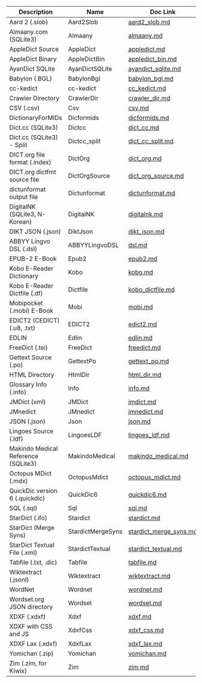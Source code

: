 | Description | Name | Doc Link |
| ----------- | ---- | -------- |
| Aard 2 (.slob) | Aard2Slob | [aard2_slob.md](./aard2_slob.md) |
| Almaany.com (SQLite3) | Almaany | [almaany.md](./almaany.md) |
| AppleDict Source | AppleDict | [appledict.md](./appledict.md) |
| AppleDict Binary | AppleDictBin | [appledict_bin.md](./appledict_bin.md) |
| AyanDict SQLite | AyanDictSQLite | [ayandict_sqlite.md](./ayandict_sqlite.md) |
| Babylon (.BGL) | BabylonBgl | [babylon_bgl.md](./babylon_bgl.md) |
| cc-kedict | cc-kedict | [cc_kedict.md](./cc_kedict.md) |
| Crawler Directory | CrawlerDir | [crawler_dir.md](./crawler_dir.md) |
| CSV (.csv) | Csv | [csv.md](./csv.md) |
| DictionaryForMIDs | Dicformids | [dicformids.md](./dicformids.md) |
| Dict.cc (SQLite3) | Dictcc | [dict_cc.md](./dict_cc.md) |
| Dict.cc (SQLite3) - Split | Dictcc_split | [dict_cc_split.md](./dict_cc_split.md) |
| DICT.org file format (.index) | DictOrg | [dict_org.md](./dict_org.md) |
| DICT.org dictfmt source file | DictOrgSource | [dict_org_source.md](./dict_org_source.md) |
| dictunformat output file | Dictunformat | [dictunformat.md](./dictunformat.md) |
| DigitalNK (SQLite3, N-Korean) | DigitalNK | [digitalnk.md](./digitalnk.md) |
| DIKT JSON (.json) | DiktJson | [dikt_json.md](./dikt_json.md) |
| ABBYY Lingvo DSL (.dsl) | ABBYYLingvoDSL | [dsl.md](./dsl.md) |
| EPUB-2 E-Book | Epub2 | [epub2.md](./epub2.md) |
| Kobo E-Reader Dictionary | Kobo | [kobo.md](./kobo.md) |
| Kobo E-Reader Dictfile (.df) | Dictfile | [kobo_dictfile.md](./kobo_dictfile.md) |
| Mobipocket (.mobi) E-Book | Mobi | [mobi.md](./mobi.md) |
| EDICT2 (CEDICT) (.u8, .txt) | EDICT2 | [edict2.md](./edict2.md) |
| EDLIN | Edlin | [edlin.md](./edlin.md) |
| FreeDict (.tei) | FreeDict | [freedict.md](./freedict.md) |
| Gettext Source (.po) | GettextPo | [gettext_po.md](./gettext_po.md) |
| HTML Directory | HtmlDir | [html_dir.md](./html_dir.md) |
| Glossary Info (.info) | Info | [info.md](./info.md) |
| JMDict (xml) | JMDict | [jmdict.md](./jmdict.md) |
| JMnedict | JMnedict | [jmnedict.md](./jmnedict.md) |
| JSON (.json) | Json | [json.md](./json.md) |
| Lingoes Source (.ldf) | LingoesLDF | [lingoes_ldf.md](./lingoes_ldf.md) |
| Makindo Medical Reference (SQLite3) | MakindoMedical | [makindo_medical.md](./makindo_medical.md) |
| Octopus MDict (.mdx) | OctopusMdict | [octopus_mdict.md](./octopus_mdict.md) |
| QuickDic version 6 (.quickdic) | QuickDic6 | [quickdic6.md](./quickdic6.md) |
| SQL (.sql) | Sql | [sql.md](./sql.md) |
| StarDict (.ifo) | Stardict | [stardict.md](./stardict.md) |
| StarDict (Merge Syns) | StardictMergeSyns | [stardict_merge_syns.md](./stardict_merge_syns.md) |
| StarDict Textual File (.xml) | StardictTextual | [stardict_textual.md](./stardict_textual.md) |
| Tabfile (.txt, .dic) | Tabfile | [tabfile.md](./tabfile.md) |
| Wiktextract (.jsonl) | Wiktextract | [wiktextract.md](./wiktextract.md) |
| WordNet | Wordnet | [wordnet.md](./wordnet.md) |
| Wordset.org JSON directory | Wordset | [wordset.md](./wordset.md) |
| XDXF (.xdxf) | Xdxf | [xdxf.md](./xdxf.md) |
| XDXF with CSS and JS | XdxfCss | [xdxf_css.md](./xdxf_css.md) |
| XDXF Lax (.xdxf) | XdxfLax | [xdxf_lax.md](./xdxf_lax.md) |
| Yomichan (.zip) | Yomichan | [yomichan.md](./yomichan.md) |
| Zim (.zim, for Kiwix) | Zim | [zim.md](./zim.md) |

